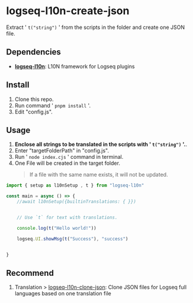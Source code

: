 # logseq-l10n-create-json

Extract ' `t("string")` ' from the scripts in the folder and create one JSON file.

## Dependencies

- **[logseq-l10n](https://github.com/sethyuan/logseq-l10n)**: L10N framework for Logseq plugins

## Install

1. Clone this repo.
1. Run command ' `pnpm install` '.
1. Edit "config.js".

## Usage

1. **Enclose all strings to be translated in the scripts with ' `t("string")` '.**.
1. Enter "targetFolderPath" in "config.js".
1. Run ' `node index.cjs` ' command in terminal.
1. One File will be created in the target folder.
   > If a file with the same name exists, it will not be updated.

```TypeScript
import { setup as l10nSetup , t } from "logseq-l10n"

const main = async () => {
    //await l10nSetup({builtinTranslations: { }})


    // Use `t` for text with translations.

    console.log(t("Hello world!"))

    logseq.UI.showMsg(t("Success"), "success")


}
```

## Recommend

1. Translation > [logseq-l10n-clone-json](https://github.com/YU000jp/logseq-l10n-clone-json): Clone JSON files for Logseq full languages based on one translation file